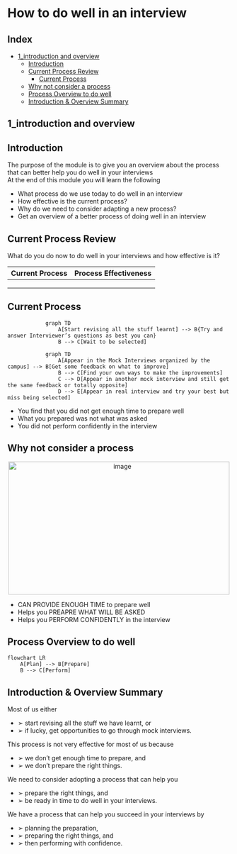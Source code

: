 # How to do well in an interview

## Index
- [1_introduction and overview](1_introduction-and-overview)
   - [Introduction](#introduction)
   - [Current Process Review](#current-process-review)
       - [Current Process](#current-process)
   - [Why not consider a process](#why-not-consider-a-process)
   - [Process Overview to do well](#process-overview-to-do-well)
   - [Introduction & Overview Summary](#introduction--overview-summary)
<!--   - [Introduction & Overview Summary](introduction-&-overview-summary) -->

## 1_introduction and overview

## Introduction
The purpose of the module is to give you an
overview about the process that can better help
you do well in your interviews </br>
At the end of this module you will learn the
following</br>
+ What process do we use today to do well in an
interview
+ How effective is the current process?
+ Why do we need to consider adapting a new
process?
+ Get an overview of a better process of doing well
in an interview

## Current Process Review
What do you do now to do well in your
interviews and how effective is it?


| Current Process       | Process Effectiveness   |
|-----------------------|-------------------------|
|                       |                         |
|                       |                         |
|                       |                         |


## Current Process
```mermaid
            graph TD
                A[Start revising all the stuff learnt] --> B{Try and answer Interviewer’s questions as best you can}
                B --> C[Wait to be selected]
```               

```mermaid      
            graph TD
                A[Appear in the Mock Interviews organized by the campus] --> B[Get some feedback on what to improve]
                B --> C[Find your own ways to make the improvements]
                C --> D[Appear in another mock interview and still get the same feedback or totally opposite]
                D --> E[Appear in real interview and try your best but miss being selected]
```

+ You find that you did not get enough time to prepare well
+ What you prepared was not what was asked
+ You did not perform confidently in the interview

## Why not consider a process
<!-- This table will not be rendered -->
<!-- ![image](https://github.com/user-attachments/assets/9889b054-1ec5-4073-b47e-5fccb62b4c73) -->

<!-- <p align="center">
  <img src="https://github.com/user-attachments/assets/9889b054-1ec5-4073-b47e-5fccb62b4c73" alt="image">
</p> -->

<p align="center">
  <img src="https://github.com/user-attachments/assets/9889b054-1ec5-4073-b47e-5fccb62b4c73" alt="image" width="500" height="300">
</p>

+ CAN PROVIDE ENOUGH TIME to prepare well
+ Helps you PREAPRE WHAT WILL BE ASKED
+ Helps you PERFORM CONFIDENTLY in the interview

## Process Overview to do well

```mermaid
flowchart LR
    A[Plan] --> B[Prepare]
    B --> C[Perform]
```
## Introduction & Overview Summary

Most of us either
- ➢ start revising all the stuff we have learnt, or
- ➢ if lucky, get opportunities to go through mock interviews.

This process is not very effective for most of us because
- ➢ we don’t get enough time to prepare, and
- ➢ we don’t prepare the right things.

We need to consider adopting a process that can help you
- ➢ prepare the right things, and
- ➢ be ready in time to do well in your interviews.

We have a process that can help you succeed in your interviews by
- ➢ planning the preparation,
- ➢ preparing the right things, and
- ➢ then performing with confidence.



